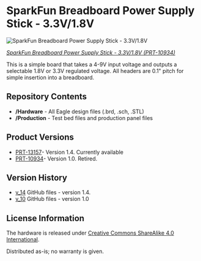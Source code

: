 SparkFun Breadboard Power Supply Stick - 3.3V/1.8V
=====================================

![SparkFun Breadboard Power Supply Stick - 3.3V/1.8V](https://cdn.sparkfun.com//assets/parts/6/0/9/4/10934-01.jpg)

[*SparkFun Breadboard Power Supply Stick - 3.3V/1.8V (PRT-10934)*](https://www.sparkfun.com/products/13157)


This is a simple board that takes a 4-9V input voltage and outputs a selectable 1.8V or 3.3V regulated voltage.
All headers are 0.1" pitch for simple insertion into a breadboard. 


Repository Contents
-------------------
* **/Hardware** - All Eagle design files (.brd, .sch, .STL)
* **/Production** - Test bed files and production panel files

Product Versions
----------------
* [PRT-13157](https://www.sparkfun.com/products/13157)- Version 1.4. Currently available
* [PRT-10934](https://www.sparkfun.com/products/10934)- Version 1.0. Retired. 


Version History
---------------
* [v_14](https://github.com/sparkfun/Breadboard_Power_Supply_Stick_3.3V-1.8V/tree/v_14) GitHub files - version 1.4.  
* [v_10](https://github.com/sparkfun/Breadboard_Power_Supply_Stick_3.3V-1.8V/tree/v_10) GitHub files - version 1.0


License Information
-------------------
The hardware is released under [Creative Commons ShareAlike 4.0 International](https://creativecommons.org/licenses/by-sa/4.0/).

Distributed as-is; no warranty is given.
